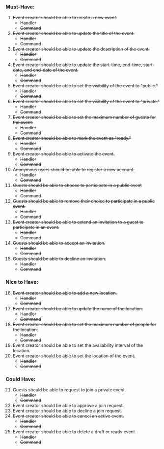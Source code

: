 ### Must-Have:

1. ~~Event creator should be able to create a new event.~~
    - ~~Handler~~
    - ~~Command~~
2. ~~Event creator should be able to update the title of the event.~~
    - ~~Handler~~
    - ~~Command~~
3. ~~Event creator should be able to update the description of the event.~~
    - ~~Handler~~
    - ~~Command~~
4. ~~Event creator should be able to update the start-time, end-time, start-date, and end-date of the event.~~
    - ~~Handler~~
    - ~~Command~~
5. ~~Event creator should be able to set the visibility of the event to "public."~~
    - ~~Handler~~
    - ~~Command~~
6. ~~Event creator should be able to set the visibility of the event to "private."~~
    - ~~Handler~~
    - ~~Command~~
7. ~~Event creator should be able to set the maximum number of guests for the event.~~
    - ~~Handler~~
    - ~~Command~~
8. ~~Event creator should be able to mark the event as "ready."~~
    - ~~Handler~~
    - ~~Command~~
9. ~~Event creator should be able to activate the event.~~
    - ~~Handler~~
    - ~~Command~~
10. ~~Anonymous users should be able to register a new account.~~
    - ~~Handler~~
    - ~~Command~~
11. ~~Guests should be able to choose to participate in a public event~~
    - ~~Handler~~
    - ~~Command.~~
12. ~~Guests should be able to remove their choice to participate in a public event.~~
    - ~~Handler~~
    - ~~Command~~
13. ~~Event creator should be able to extend an invitation to a guest to participate in an event.~~
    - ~~Handler~~
    - ~~Command~~
14. ~~Guests should be able to accept an invitation.~~
    - ~~Handler~~
    - ~~Command~~
15. ~~Guests should be able to decline an invitation.~~
    - ~~Handler~~
    - ~~Command~~

### Nice to Have:

16. ~~Event creator should be able to add a new location.~~
    - ~~Handler~~
    - ~~Command~~
17. ~~Event creator should be able to update the name of the location.~~
    - ~~Handler~~
    - ~~Command~~
18. ~~Event creator should be able to set the maximum number of people for the location.~~
    - ~~Handler~~
    - ~~Command~~
19. Event creator should be able to set the availability interval of the location.
20. ~~Event creator should be able to set the location of the event.~~
    - ~~Handler~~
    - ~~Command~~
### Could Have:

21. ~~Guests should be able to request to join a private event.~~
    - ~~Handler~~
    - ~~Command~~
22. Event creator should be able to approve a join request.
23. Event creator should be able to decline a join request.
24. ~~Event creator should be able to cancel an active event.~~
    - ~~Handler~~
    - ~~Command~~
25. ~~Event creator should be able to delete a draft or ready event.~~
    - ~~Handler~~
    - ~~Command~~
